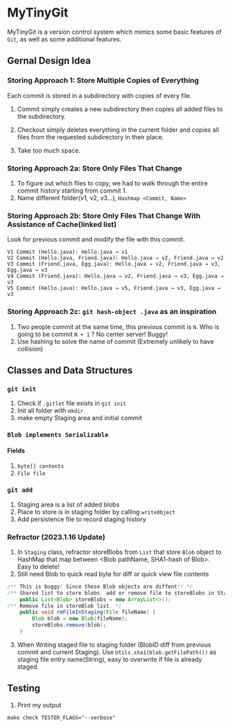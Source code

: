 # MyTinyGit
MyTinyGit is a version control system which mimics some basic features of `Git`, as well as some additional features.

## Gernal Design Idea

### Storing Approach 1: Store Multiple Copies of Everything
Each commit is stored in a subdirectory with copies of every file.
1. Commit simply creates a new subdirectory then copies all added files to the subdirectory.

2. Checkout simply deletes everything in the current folder and copies all files from the requested subdirectory in their place.

3. Take too much space.

### Storing Approach 2a: Store Only Files That Change
1. To figure out which files to copy, we had to walk through the entire commit history starting from commit 1.
2. Name different folder(v1, v2, v3...), `Hashmap <Commit, Name>`

### Storing Approach 2b: Store Only Files That Change With Assistance of Cache(linked list)

Look for previous commit and modify the file with this commit.
```
V1 Commit (Hello.java): Hello.java → v1
V2 Commit (Hello.java, Friend.java): Hello.java → v2, Friend.java → v2 
V3 Commit (Friend.java, Egg.java): Hello.java → v2, Friend.java → v3, Egg.java → v3
V4 Commit (Friend.java): Hello.java → v2, Friend.java → v3, Egg.java → v3
V5 Commit (Hello.java): Hello.java → v5, Friend.java → v3, Egg.java → v3
```

### Storing Approach 2c: `git hash-object .java` as an inspiration

1. Two people commit at the same time, this previous commit is `N`. Who is going to be commit `N + 1` ? No center server! Buggy!
2. Use hashing to solve the name of commit (Extremely unlikely to have collision)


## Classes and Data Structures


### `git init`
1. Check if `.gitlet` file exists in `git init`
2. Init all folder with `mkdir`
3. make empty Staging area and initial commit

### `Blob implements Serializable`
#### Fields
1. `byte[] contents`
2. `File file`

### `git add`
1. Staging area is a list of added blobs
2. Place to store is in staging folder by calling `writeObject`
3. Add persistence file to record  staging history

### Refractor (2023.1.16 Update)
1. In `Staging` class, refractor storeBlobs from `List` that store `Blob` object to HashMap
that map between <Blob pathName, SHA1-hash of Blob>. Easy to delete!
2. Still need Blob to quick read byte for diff or quick view file contents
```java
/** This is buggy! Since these Blob objects are diffent!! */
/** Shared list to store blobs, add or remove file to storeBlobs in Staging area. */
    public List<Blob> storeBlobs = new ArrayList<>();
/** Remove file in storeBlob list. */
    public void rmFileInStaging(File fileName) {
        Blob blob = new Blob(fileName);
        storeBlobs.remove(blob);
    }
```
3. When Writing staged file to staging folder (BlobID diff from previous commit and current Staging).
    Use `Utils.sha1(blob.getFilePath())` as staging file entry name(String), easy to overwrite if file is already staged.


## Testing
1. Print my output 
```shell
make check TESTER_FLAGS="--verbose"
```


